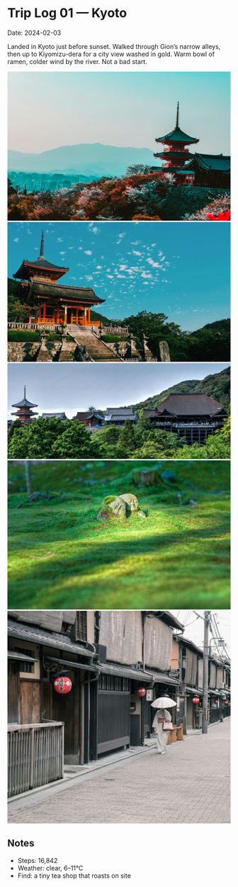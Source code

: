 # Trip Log 01 — Kyoto

Date: 2024-02-03

Landed in Kyoto just before sunset. Walked through Gion’s narrow alleys, then up to Kiyomizu-dera for a city view washed in gold. Warm bowl of ramen, colder wind by the river. Not a bad start.

![1](1.jpg)
![2](2.jpg)
![3](3.jpg)
![4](4.jpg)
![5](5.jpg)

## Notes

- Steps: 16,842
- Weather: clear, 6–11°C
- Find: a tiny tea shop that roasts on site
